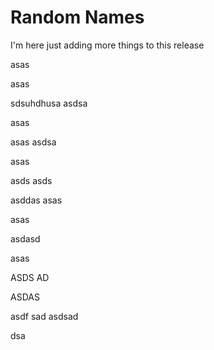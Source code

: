 # Random Names


I'm here just adding more things to this release

asas 

asas 

sdsuhdhusa
asdsa

asas 

asas 
asdsa

asas 

asds
asds

asddas
asas 

asas 

asdasd


asas 

ASDS
AD

ASDAS


asdf
sad
asdsad

dsa
